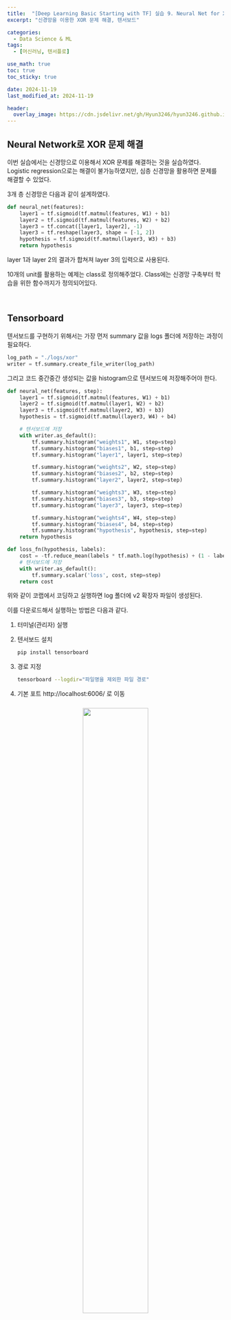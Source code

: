 ```yaml
---
title:  "[Deep Learning Basic Starting with TF] 실습 9. Neural Net for XOR"
excerpt: "신경망을 이용한 XOR 문제 해결, 텐서보드"

categories:
  - Data Science & ML
tags:
  - [머신러닝, 텐서플로]

use_math: true
toc: true
toc_sticky: true

date: 2024-11-19
last_modified_at: 2024-11-19

header:
  overlay_image: https://cdn.jsdelivr.net/gh/Hyun3246/hyun3246.github.io@master/image/overlay image/Deep Learning Basic Starting with TF.png
---
```

## Neural Network로 XOR 문제 해결
이번 실습에서는 신경망으로 이용해서 XOR 문제를 해결하는 것을 실습하였다. Logistic regression으로는 해결이 불가능하였지만, 심층 신경망을 활용하면 문제를 해결할 수 있었다.

3개 층 신경망은 다음과 같이 설계하였다.

```python
def neural_net(features):
    layer1 = tf.sigmoid(tf.matmul(features, W1) + b1)
    layer2 = tf.sigmoid(tf.matmul(features, W2) + b2)
    layer3 = tf.concat([layer1, layer2], -1)
    layer3 = tf.reshape(layer3, shape = [-1, 2])
    hypothesis = tf.sigmoid(tf.matmul(layer3, W3) + b3)
    return hypothesis
```

layer 1과 layer 2의 결과가 합쳐져 layer 3의 입력으로 사용된다.

10개의 unit를 활용하는 예제는 class로 정의해주었다. Class에는 신경망 구축부터 학습을 위한 함수까지가 정의되어있다.

<br/>

## Tensorboard
텐서보드를 구현하기 위해서는 가장 먼저 summary 값을 logs 폴더에 저장하는 과정이 필요하다.

```python
log_path = "./logs/xor"
writer = tf.summary.create_file_writer(log_path)
```

그리고 코드 중간중간 생성되는 값을 histogram으로 텐서보드에 저장해주어야 한다.

```python
def neural_net(features, step):
    layer1 = tf.sigmoid(tf.matmul(features, W1) + b1)
    layer2 = tf.sigmoid(tf.matmul(layer1, W2) + b2)
    layer3 = tf.sigmoid(tf.matmul(layer2, W3) + b3)
    hypothesis = tf.sigmoid(tf.matmul(layer3, W4) + b4)

    # 텐서보드에 저장
    with writer.as_default():
        tf.summary.histogram("weights1", W1, step=step)
        tf.summary.histogram("biases1", b1, step=step)
        tf.summary.histogram("layer1", layer1, step=step)

        tf.summary.histogram("weights2", W2, step=step)
        tf.summary.histogram("biases2", b2, step=step)
        tf.summary.histogram("layer2", layer2, step=step)

        tf.summary.histogram("weights3", W3, step=step)
        tf.summary.histogram("biases3", b3, step=step)
        tf.summary.histogram("layer3", layer3, step=step)

        tf.summary.histogram("weights4", W4, step=step)
        tf.summary.histogram("biases4", b4, step=step)
        tf.summary.histogram("hypothesis", hypothesis, step=step)
    return hypothesis

def loss_fn(hypothesis, labels):
    cost = -tf.reduce_mean(labels * tf.math.log(hypothesis) + (1 - labels) * tf.math.log(1 - hypothesis))
    # 텐서보드에 저장    
    with writer.as_default():
        tf.summary.scalar('loss', cost, step=step)
    return cost

```

위와 같이 코랩에서 코딩하고 실행하면 log 폴더에 v2 확장자 파일이 생성된다.

이를 다운로드해서 실행하는 방법은 다음과 같다.

1. 터미널(관리자) 실행
2. 텐서보드 설치

    ```bash
    pip install tensorboard
    ```
3. 경로 지정

    ```bash
    tensorboard --logdir="파일명을 제외한 파일 경로"
    ```

4. 기본 포트 http://localhost:6006/ 로 이동

<figure style="display:block; text-align:center;">
  <img src="https://cdn.jsdelivr.net/gh/Hyun3246/hyun3246.github.io@master/image/Deep Learning Basic Starting with TF/텐서보드 실행 결과.png"
       style="width: 60%; height: auto; margin:10px">
</figure>
<br/>




[코드 보러가기](https://github.com/deeplearningzerotoall/TensorFlow/blob/feab13059b6c5a674c50c7c2d22dc62c7e157934/tf_2.x/lab-09-4-XOR-tensorboard-eager.ipynb)

<br/>
<br/>

*별도의 출처 표시가 있는 이미지를 제외한 모든 이미지는 강의자료에서 발췌하였음을 밝힙니다.*

